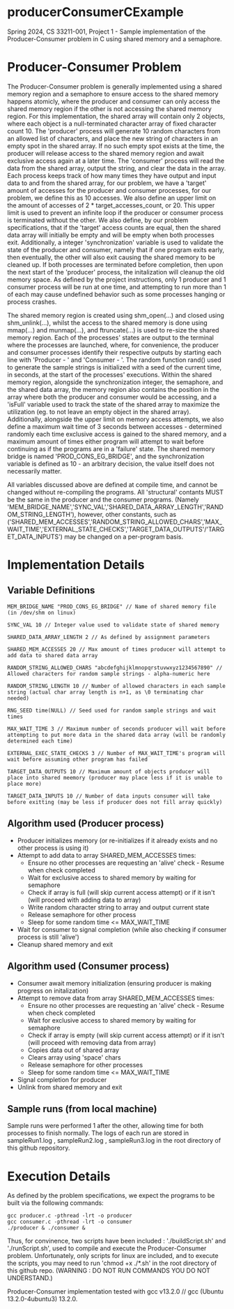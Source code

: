 # producerConsumerCExample
Spring 2024, CS 33211-001, Project 1 - Sample implementation of the Producer-Consumer problem in C using shared memory and a semaphore. 

# Producer-Consumer Problem
The Producer-Consumer problem is generally implemented using a shared memory region and a semaphore to ensure access to the shared memory happens atomicly, where the producer and consumer can only access the shared memory region if the other is not accessing the shared memory region. For this implementation, the shared array will contain only 2 objects, where each object is a null-terminated character array of fixed character count 10. The 'producer' process will generate 10 random characters from an allowed list of characters, and place the new string of characters in an empty spot in the shared array. If no such empty spot exists at the time, the producer will release access to the shared memory region and await exclusive access again at a later time. The 'consumer' process will read the data from the shared array, output the string, and clear the data in the array. Each process keeps track of how many times they have output and input data to and from the shared array, for our problem, we have a 'target' amount of accesses for the producer and consumer processes, for our problem, we define this as 10 accesses. We also define an upper limit on the amount of accesses of 2 * target_accesses_count, or 20. This upper limit is used to prevent an infinite loop if the producer or consumer process is terminated without the other. We also define, by our problem specifications, that if the 'target' access counts are equal, then the shared data array will initially be empty and will be empty when both processes exit. Additionally, a integer 'synchronization' variable is used to validate the state of the producer and consumer, namely that if one program exits early, then eventually, the other will also exit causing the shared memory to be cleaned up. If both processes are terminated before completion, then upon the next start of the 'producer' process, the initalization will cleanup the old memory space. As defined by the project instructions, only 1 producer and 1 consumer process will be run at one time, and attempting to run more than 1 of each may cause undefined behavior such as some processes hanging or process crashes. 

The shared memory region is created using shm_open(...) and closed using shm_unlink(...), whilst the access to the shared memory is done using mmap(...) and munmap(...), and ftruncate(...) is used to re-size the shared memory region. Each of the processes' states are output to the terminal where the processes are launched, where, for convenience, the producer and consumer processes identify their respective outputs by starting each line with 'Producer - ' and 'Consumer - '. The random function rand() used to generate the sample strings is initialized with a seed of the current time, in seconds, at the start of the processes' executions. Within the shared memory region, alongside the synchronization integer, the semaphore, and the shared data array, the memory region also contains the position in the array where both the producer and consumer would be accessing, and a 'isFull' variable used to track the state of the shared array to maximize the utilization (eg. to not leave an empty object in the shared array). Additionally, alongside the upper limit on memory access attempts, we also define a maximum wait time of 3 seconds between accesses - determined randomly each time exclusive access is gained to the shared memory, and a maximum amount of times either program will attempt to wait before continuing as if the programs are in a 'failure' state. The shared memory bridge is named 'PROD_CONS_EG_BRIDGE', and the synchronization variable is defined as 10 - an arbitrary decision, the value itself does not necessarily matter. 

All variables discussed above are defined at compile time, and cannot be changed without re-compiling the programs. All 'structural' contants MUST be the same in the producer and the consumer programs. (Namely 'MEM_BRIDGE_NAME','SYNC_VAL','SHARED_DATA_ARRAY_LENGTH','RANDOM_STRING_LENGTH'), however, other constants, such as ('SHARED_MEM_ACCESSES','RANDOM_STRING_ALLOWED_CHARS','MAX_WAIT_TIME','EXTERNAL_STATE_CHECKS','TARGET_DATA_OUTPUTS'/'TARGET_DATA_INPUTS') may be changed on a per-program basis. 

# Implementation Details
## Variable Definitions
```
MEM_BRIDGE_NAME "PROD_CONS_EG_BRIDGE" // Name of shared memory file (in /dev/shm on linux)

SYNC_VAL 10 // Integer value used to validate state of shared memory

SHARED_DATA_ARRAY_LENGTH 2 // As defined by assignment parameters

SHARED_MEM_ACCESSES 20 // Max amount of times producer will attempt to add data to shared data array

RANDOM_STRING_ALLOWED_CHARS "abcdefghijklmnopqrstuvwxyz1234567890" // Allowed characters for random sample strings - alpha-numeric here

RANDOM_STRING_LENGTH 10 // Number of allowed characters in each sample string (actual char array length is n+1, as \0 terminating char needed)

RNG_SEED time(NULL) // Seed used for random sample strings and wait times

MAX_WAIT_TIME 3 // Maximum number of seconds producer will wait before attempting to put more data in the shared data array (will be randomly determined each time)

EXTERNAL_EXEC_STATE_CHECKS 3 // Number of MAX_WAIT_TIME's program will wait before assuming other program has failed

TARGET_DATA_OUTPUTS 10 // Maximum amount of objects producer will place into shared meemory (producer may place less if it is unable to place more)

TARGET_DATA_INPUTS 10 // Number of data inputs consumer will take before exitting (may be less if producer does not fill array quickly)
```

## Algorithm used (Producer process)
* Producer initializes memory (or re-initializes if it already exists and no other process is using it)
* Attempt to add data to array SHARED_MEM_ACCESSES times:
    * Ensure no other processes are requesting an 'alive' check - Resume when check completed
    * Wait for exclusive access to shared memory by waiting for semaphore
    * Check if array is full (will skip current access attempt) or if it isn't (will proceed with adding data to array)
    * Write random character string to array and output current state
    * Release semaphore for other process
    * Sleep for some random time <= MAX_WAIT_TIME
* Wait for consumer to signal completion (while also checking if consumer process is still 'alive')
* Cleanup shared memory and exit

## Algorithm used (Consumer process)
* Consumer await memory initialization (ensuring producer is making progress on initalization)
* Attempt to remove data from array SHARED_MEM_ACCESSES times:
    * Ensure no other processes are requesting an 'alive' check - Resume when check completed
    * Wait for exclusive access to shared memory by waiting for semaphore
    * Check if array is empty (will skip current access attempt) or if it isn't (will proceed with removing data from array)
    * Copies data out of shared array
    * Clears array using 'space' chars
    * Release semaphore for other processes
    * Sleep for some random time <= MAX_WAIT_TIME
* Signal completion for producer
* Unlink from shared memory and exit

## Sample runs (from local machine)
Sample runs were performed 1 after the other, allowing time for both processes to finish normally. The logs of each run are stored in sampleRun1.log , sampleRun2.log , sampleRun3.log in the root directory of this github repository.

# Execution Details
As defined by the problem specifications, we expect the programs to be built via the following commands:
```
gcc producer.c -pthread -lrt -o producer
gcc consumer.c -pthread -lrt -o consumer
./producer & ./consumer &
```
Thus, for convinence, two scripts have been included : './buildScript.sh' and './runScript.sh', used to compile and execute the Producer-Consumer problem. Unfortunately, only scripts for linux are included, and to execute the scripts, you may need to run 'chmod +x ./*.sh' in the root directory of this github repo. (WARNING : DO NOT RUN COMMANDS YOU DO NOT UNDERSTAND.)

Producer-Consumer implementation tested with gcc v13.2.0 // gcc (Ubuntu 13.2.0-4ubuntu3) 13.2.0. 
